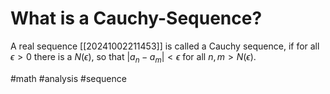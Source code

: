 # What is a Cauchy-Sequence?
A real sequence [[20241002211453]] is called a Cauchy sequence, if for all $\epsilon > 0$ there is a $N(\epsilon)$, so that
$|a_n - a_m | < \epsilon$ for all $n,m > N(\epsilon)$.

#math #analysis #sequence